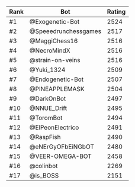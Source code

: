 Rank|Bot|Rating
---|---|---
#1|@Exogenetic-Bot|2524
#2|@Speeedrunchessgames|2517
#3|@MaggiChess16|2516
#4|@NecroMindX|2516
#5|@strain-on-veins|2516
#6|@Yuki_1324|2509
#7|@Endogenetic-Bot|2507
#8|@PINEAPPLEMASK|2504
#9|@DarkOnBot|2497
#10|@NNUE_Drift|2495
#11|@ToromBot|2494
#12|@ElPeonElectrico|2491
#13|@RaspFish|2490
#14|@eNErGyOFbEiNGbOT|2480
#15|@VEER-OMEGA-BOT|2458
#16|@colinbot|2269
#17|@is_BOSS|2151
